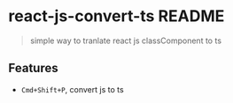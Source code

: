 # react-js-convert-ts README

> simple way to tranlate react js classComponent to ts

## Features

- `Cmd+Shift+P`, convert js to ts
